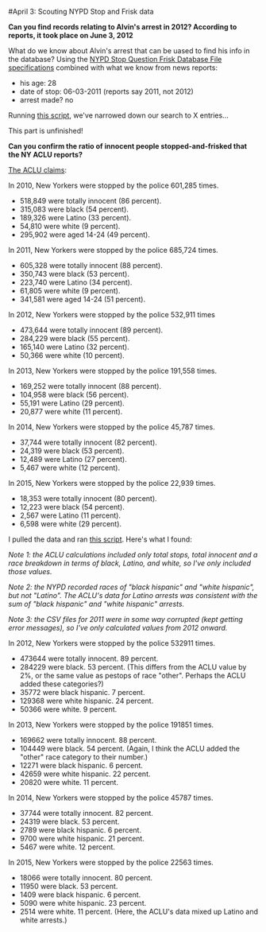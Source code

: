 #April 3: Scouting NYPD Stop and Frisk data

**Can you find records relating to Alvin's arrest in 2012? According to reports, it took place on June 3, 2012**

What do we know about Alvin's arrest that can be uased to find his info in the database? Using the [NYPD Stop Question Frisk Database File specifications](http://www.nyc.gov/html/nypd/downloads/excel/analysis_and_planning/2015_sqf_file_spec.xlsx) combined with what we know from news reports:
* his age: 28
* date of stop: 06-03-2011 (reports say 2011, not 2012)
* arrest made? no

Running [this script](https://github.com/readelev/cj-2016/blob/master/week-02/findAlvin.py), we've narrowed down our search to X entries...

This part is unfinished!

**Can you confirm the ratio of innocent people stopped-and-frisked that the NY ACLU reports?**

[The ACLU claims](http://www.nyclu.org/content/stop-and-frisk-data):

In 2010, New Yorkers were stopped by the police 601,285 times.
- 518,849 were totally innocent (86 percent).
- 315,083 were black (54 percent).
- 189,326 were Latino (33 percent).
- 54,810 were white (9 percent).
- 295,902 were aged 14-24 (49 percent).

In 2011, New Yorkers were stopped by the police 685,724 times.
- 605,328 were totally innocent (88 percent).
- 350,743 were black (53 percent).
- 223,740 were Latino (34 percent).
- 61,805 were white (9 percent).
- 341,581 were aged 14-24 (51 percent).

In 2012, New Yorkers were stopped by the police 532,911 times
- 473,644 were totally innocent (89 percent).
- 284,229 were black (55 percent).
- 165,140 were Latino (32 percent).
- 50,366 were white (10 percent).

In 2013, New Yorkers were stopped by the police 191,558 times.
- 169,252 were totally innocent (88 percent).
- 104,958 were black (56 percent).
- 55,191 were Latino (29 percent).
- 20,877 were white (11 percent).

In 2014, New Yorkers were stopped by the police 45,787 times.
- 37,744 were totally innocent (82 percent).
- 24,319 were black (53 percent).
- 12,489 were Latino (27 percent).
- 5,467 were white (12 percent).

In 2015, New Yorkers were stopped by the police 22,939 times.
- 18,353 were totally innocent (80 percent).
- 12,223 were black (54 percent).
- 2,567 were Latino (11 percent).
- 6,598 were white (29 percent).

I pulled the data and ran [this script](https://github.com/readelev/cj-2016/blob/master/NYPD_stopfrisk/ACLUclaimCheck.py). Here's what I found:

*Note 1: the ACLU calculations included only total stops, total innocent and a race breakdown in terms of black, Latino, and white, so I've only included those values.*

*Note 2: the NYPD recorded races of "black hispanic" and "white hispanic", but not "Latino". The ACLU's data for Latino arrests was consistent with the sum of "black hispanic" and "white hispanic" arrests.*

*Note 3: the CSV files for 2011 were in some way corrupted (kept getting error messages), so I've only calculated values from 2012 onward.*

In 2012, New Yorkers were stopped by the police 532911 times.
- 473644 were totally innocent. 89 percent.
- 284229 were black. 53 percent. (This differs from the ACLU value by 2%, or the same value as pestops of race "other". Perhaps the ACLU added these categories?)
- 35772 were black hispanic. 7 percent.
- 129368 were white hispanic. 24 percent.
- 50366 were white. 9 percent.

In 2013, New Yorkers were stopped by the police 191851 times.
- 169662 were totally innocent. 88 percent.
- 104449 were black. 54 percent. (Again, I think the ACLU added the "other" race category to their number.)
- 12271 were black hispanic. 6 percent.
- 42659 were white hispanic. 22 percent.
- 20820 were white. 11 percent.

In 2014, New Yorkers were stopped by the police 45787 times.
- 37744 were totally innocent. 82 percent.
- 24319 were black. 53 percent.
- 2789 were black hispanic. 6 percent.
- 9700 were white hispanic. 21 percent.
- 5467 were white. 12 percent.

In 2015, New Yorkers were stopped by the police 22563 times.
- 18066 were totally innocent. 80 percent.
- 11950 were black. 53 percent.
- 1409 were black hispanic. 6 percent.
- 5090 were white hispanic. 23 percent.
- 2514 were white. 11 percent. (Here, the ACLU's data mixed up Latino and white arrests.)





